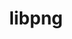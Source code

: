 ---
title: "libpng"
layout: cache
categories: [package, develop-2025-04-13]
meta: {"compilers": ["apple-clang@16.0.0", "cce@18.0.0", "gcc@10.5.0", "gcc@11.1.0", "gcc@11.4.0", "gcc@12.4.0", "gcc@13.2.0", "gcc@13.3.0", "gcc@7.5.0", "intel-oneapi-compilers@2024.1.0", "intel-oneapi-compilers@2025.1.0"], "num_specs": 19, "num_specs_by_stack": {"aws-pcluster-neoverse_v1": 1, "aws-pcluster-x86_64_v4": 3, "data-vis-sdk": 1, "developer-tools-aarch64-linux-gnu": 1, "developer-tools-darwin": 1, "developer-tools-x86_64_v3-linux-gnu": 1, "e4s": 2, "e4s-cray-rhel": 1, "e4s-neoverse-v2": 1, "e4s-oneapi": 1, "e4s-rocm-external": 1, "hep": 3, "ml-darwin-aarch64-mps": 1, "ml-linux-aarch64-cpu": 1, "ml-linux-aarch64-cuda": 1, "ml-linux-x86_64-cpu": 1, "ml-linux-x86_64-cuda": 1, "radiuss": 1, "root": 19}, "oss": ["amzn2", "centos7", "rhel8", "sequoia", "ubuntu18.04", "ubuntu20.04", "ubuntu22.04", "ubuntu24.04"], "platforms": ["darwin", "linux"], "stacks": ["aws-pcluster-neoverse_v1", "aws-pcluster-x86_64_v4", "data-vis-sdk", "developer-tools-aarch64-linux-gnu", "developer-tools-darwin", "developer-tools-x86_64_v3-linux-gnu", "e4s", "e4s-cray-rhel", "e4s-neoverse-v2", "e4s-oneapi", "e4s-rocm-external", "hep", "ml-darwin-aarch64-mps", "ml-linux-aarch64-cpu", "ml-linux-aarch64-cuda", "ml-linux-x86_64-cpu", "ml-linux-x86_64-cuda", "radiuss", "root"], "targets": ["aarch64", "neoverse_v1", "neoverse_v2", "x86_64_v3", "x86_64_v4"], "versions": ["1.6.47"]}
spec_details: [{"compiler": "gcc@7.5.0", "hash": "5pshbkg3ibjnjr3qwiyhkxno4ux37vu5", "os": "ubuntu18.04", "platform": "linux", "size": "-", "stacks": ["radiuss", "root"], "target": "x86_64_v3", "variants": ["build_system=cmake", "build_type=Release", "generator=make", "~ipo", "libs:=shared,static", "~pic"], "versions": ["1.6.47"]}, {"compiler": "gcc@10.5.0", "hash": "6qel3ksxibksxw7oqxynkjnaxs5w24tj", "os": "centos7", "platform": "linux", "size": "-", "stacks": ["developer-tools-x86_64_v3-linux-gnu", "root"], "target": "x86_64_v3", "variants": ["build_system=cmake", "build_type=Release", "generator=make", "~ipo", "libs:=shared,static", "~pic"], "versions": ["1.6.47"]}, {"compiler": "intel-oneapi-compilers@2024.1.0", "hash": "bstl5gbz2erjenddxykgonrafl3u5kkk", "os": "amzn2", "platform": "linux", "size": "-", "stacks": ["aws-pcluster-x86_64_v4", "root"], "target": "x86_64_v3", "variants": ["build_system=cmake", "build_type=Release", "generator=make", "~ipo", "libs:=shared,static", "~pic"], "versions": ["1.6.47"]}, {"compiler": "intel-oneapi-compilers@2024.1.0", "hash": "ea7lwu4qxbfbaumwerutidjoruv35tdp", "os": "amzn2", "platform": "linux", "size": "-", "stacks": ["aws-pcluster-x86_64_v4", "root"], "target": "x86_64_v4", "variants": ["build_system=cmake", "build_type=Release", "generator=make", "~ipo", "libs:=shared,static", "~pic"], "versions": ["1.6.47"]}, {"compiler": "intel-oneapi-compilers@2024.1.0", "hash": "exyk3b42qvk2hyveguad35g5mljfr4d4", "os": "amzn2", "platform": "linux", "size": "-", "stacks": ["aws-pcluster-x86_64_v4", "root"], "target": "x86_64_v3", "variants": ["build_system=cmake", "build_type=Release", "generator=make", "~ipo", "libs:=shared,static", "~pic"], "versions": ["1.6.47"]}, {"compiler": "intel-oneapi-compilers@2025.1.0", "hash": "fm5c4joaktlbyo52fjy4dyyb3jp5c34c", "os": "ubuntu22.04", "platform": "linux", "size": "-", "stacks": ["e4s-oneapi", "root"], "target": "x86_64_v3", "variants": ["build_system=cmake", "build_type=Release", "generator=make", "~ipo", "libs:=shared,static", "~pic"], "versions": ["1.6.47"]}, {"compiler": "cce@18.0.0", "hash": "japkhqckdakxtg7iyroxpso4iaxnjtku", "os": "rhel8", "platform": "linux", "size": "-", "stacks": ["e4s-cray-rhel", "root"], "target": "x86_64_v3", "variants": ["build_system=cmake", "build_type=Release", "generator=make", "~ipo", "libs:=shared,static", "~pic"], "versions": ["1.6.47"]}, {"compiler": "apple-clang@16.0.0", "hash": "lgkvi2nkm7ez5bg36i4paoalmoe7hqcx", "os": "sequoia", "platform": "darwin", "size": "-", "stacks": ["developer-tools-darwin", "ml-darwin-aarch64-mps", "root"], "target": "aarch64", "variants": ["build_system=cmake", "build_type=Release", "generator=make", "~ipo", "libs:=shared,static", "~pic"], "versions": ["1.6.47"]}, {"compiler": "gcc@11.4.0", "hash": "m5opm4ctrwqao4lpbmg552ejcorwiuko", "os": "ubuntu22.04", "platform": "linux", "size": "-", "stacks": ["e4s-neoverse-v2", "root"], "target": "neoverse_v2", "variants": ["build_system=cmake", "build_type=Release", "generator=make", "~ipo", "libs:=shared,static", "~pic"], "versions": ["1.6.47"]}, {"compiler": "gcc@13.2.0", "hash": "or4l4mxf3zp2jiq3dric6u4kraz352jq", "os": "ubuntu24.04", "platform": "linux", "size": "-", "stacks": ["ml-linux-aarch64-cpu", "ml-linux-aarch64-cuda", "root"], "target": "aarch64", "variants": ["build_system=cmake", "build_type=Release", "generator=make", "~ipo", "libs:=shared,static", "~pic"], "versions": ["1.6.47"]}, {"compiler": "gcc@12.4.0", "hash": "px74lkzqfkx4m2cfpwmztjghgwxufpxw", "os": "amzn2", "platform": "linux", "size": "-", "stacks": ["aws-pcluster-neoverse_v1", "root"], "target": "neoverse_v1", "variants": ["build_system=cmake", "build_type=Release", "generator=make", "~ipo", "libs:=shared,static", "~pic"], "versions": ["1.6.47"]}, {"compiler": "gcc@11.4.0", "hash": "qdkmrnp3yc5mhnhmmifr7lxrescoy5rn", "os": "ubuntu22.04", "platform": "linux", "size": "-", "stacks": ["hep", "root"], "target": "x86_64_v3", "variants": ["build_system=cmake", "build_type=Release", "generator=make", "~ipo", "libs:=shared,static", "~pic"], "versions": ["1.6.47"]}, {"compiler": "gcc@11.4.0", "hash": "rwnskqoitnqt6ud2hrltg5i5n5asq33r", "os": "ubuntu22.04", "platform": "linux", "size": "-", "stacks": ["hep", "root"], "target": "x86_64_v3", "variants": ["build_system=cmake", "build_type=Release", "generator=make", "~ipo", "libs:=shared,static", "~pic"], "versions": ["1.6.47"]}, {"compiler": "gcc@11.4.0", "hash": "seyqpdhfhxyvzz2ivdiph3ky3lfp2okf", "os": "ubuntu22.04", "platform": "linux", "size": "-", "stacks": ["hep", "root"], "target": "x86_64_v3", "variants": ["build_system=cmake", "build_type=Release", "generator=make", "~ipo", "libs:=shared,static", "~pic"], "versions": ["1.6.47"]}, {"compiler": "gcc@13.2.0", "hash": "upw3s2wuintlgw73xxyvkz7wg3hkyynl", "os": "ubuntu24.04", "platform": "linux", "size": "-", "stacks": ["ml-linux-x86_64-cpu", "ml-linux-x86_64-cuda", "root"], "target": "x86_64_v3", "variants": ["build_system=cmake", "build_type=Release", "generator=make", "~ipo", "libs:=shared,static", "~pic"], "versions": ["1.6.47"]}, {"compiler": "gcc@13.3.0", "hash": "vg2qwbjylbeizvi7fnkam3hxnb6neetz", "os": "rhel8", "platform": "linux", "size": "-", "stacks": ["developer-tools-aarch64-linux-gnu", "root"], "target": "aarch64", "variants": ["build_system=cmake", "build_type=Release", "generator=make", "~ipo", "libs:=shared,static", "~pic"], "versions": ["1.6.47"]}, {"compiler": "gcc@11.4.0", "hash": "ypp3thgesx3he4tw66l6ejoxymv5krqk", "os": "ubuntu22.04", "platform": "linux", "size": "-", "stacks": ["e4s", "root"], "target": "x86_64_v3", "variants": ["build_system=cmake", "build_type=Release", "generator=make", "~ipo", "libs:=shared,static", "~pic"], "versions": ["1.6.47"]}, {"compiler": "gcc@11.1.0", "hash": "zgq7pkqpmpfchxj4azixlx3lkqrb63dw", "os": "ubuntu20.04", "platform": "linux", "size": "-", "stacks": ["data-vis-sdk", "root"], "target": "x86_64_v3", "variants": ["build_system=cmake", "build_type=Release", "generator=make", "~ipo", "libs:=shared,static", "~pic"], "versions": ["1.6.47"]}, {"compiler": "gcc@11.4.0", "hash": "zyst76g7bfdl3ixjvxxvmblazx7fmz3v", "os": "ubuntu22.04", "platform": "linux", "size": "-", "stacks": ["e4s", "e4s-rocm-external", "root"], "target": "x86_64_v3", "variants": ["build_system=cmake", "build_type=Release", "generator=make", "~ipo", "libs:=shared,static", "~pic"], "versions": ["1.6.47"]}]
---
